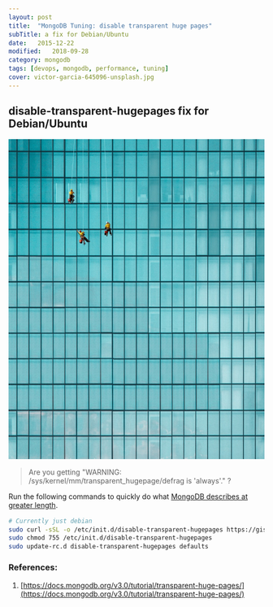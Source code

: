 ```yaml
---
layout: post
title:  "MongoDB Tuning: disable transparent huge pages"
subTitle: a fix for Debian/Ubuntu
date:   2015-12-22
modified:   2018-09-28
category: mongodb
tags: [devops, mongodb, performance, tuning]
cover: victor-garcia-645096-unsplash.jpg
---
```


## disable-transparent-hugepages fix for Debian/Ubuntu

![credit: victor-garcia-645096-unsplash.jpg](victor-garcia-645096-unsplash.jpg)

> Are you getting "WARNING: /sys/kernel/mm/transparent_hugepage/defrag is 'always'." ?

Run the following commands to quickly do what [MongoDB describes at greater length](https://docs.mongodb.org/v3.0/tutorial/transparent-huge-pages/).

```sh
# Currently just debian
sudo curl -sSL -o /etc/init.d/disable-transparent-hugepages https://gist.githubusercontent.com/justsml/5e8f10892070072c4ffb/raw/disable-transparent-hugepages
sudo chmod 755 /etc/init.d/disable-transparent-hugepages
sudo update-rc.d disable-transparent-hugepages defaults

```

### References:

1. [https://docs.mongodb.org/v3.0/tutorial/transparent-huge-pages/](https://docs.mongodb.org/v3.0/tutorial/transparent-huge-pages/)
